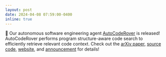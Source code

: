```yaml
---
layout: post
date: 2024-04-08 07:59:00-0400
inline: true
---
```


:rocket: Our autonomous software engineering agent [AutoCodeRover](https://github.com/nus-apr/auto-code-rover) is released!
AutoCodeRover performs program structure-aware code search to efficiently retrieve relevant code context.
Check out the [arXiv paper](https://arxiv.org/abs/2404.05427), [source code](https://github.com/nus-apr/auto-code-rover), [website](https://autocoderover.dev/), and [announcement](https://x.com/AbhikRoychoudh1/status/1777494000611852515) for details!
